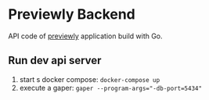 # Previewly Backend

API code of [previewly](https://previewly.top) application build with Go.

## Run dev api server

1. start s docker compose: `docker-compose up`
2. execute a gaper: `gaper --program-args="-db-port=5434"`
